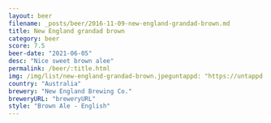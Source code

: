 ```yaml
---
layout: beer
filename: _posts/beer/2016-11-09-new-england-grandad-brown.md
title: New England grandad brown
category: beer
score: 7.5
beer-date: "2021-06-05"
desc: "Nice sweet brown alee"
permalink: /beer/:title.html
img: /img/list/new-england-grandad-brown.jpeguntappd: "https://untappd.com/b/new-england-brewing-co--grandad-brown/3842714"
country: "Australia"
brewery: "New England Brewing Co."
breweryURL: "breweryURL"
style: "Brown Ale - English"
---
```

